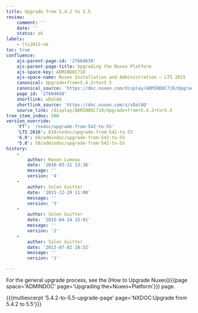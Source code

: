 ```yaml
---
title: Upgrade from 5.4.2 to 5.5
review:
    comment: ''
    date: ''
    status: ok
labels:
    - lts2015-ok
toc: true
confluence:
    ajs-parent-page-id: '27604639'
    ajs-parent-page-title: Upgrading the Nuxeo Platform
    ajs-space-key: ADMINDOC710
    ajs-space-name: Nuxeo Installation and Administration — LTS 2015
    canonical: Upgrade+from+5.4.2+to+5.5
    canonical_source: 'https://doc.nuxeo.com/display/ADMINDOC710/Upgrade+from+5.4.2+to+5.5'
    page_id: '27604668'
    shortlink: vDalAQ
    shortlink_source: 'https://doc.nuxeo.com/x/vDalAQ'
    source_link: /display/ADMINDOC710/Upgrade+from+5.4.2+to+5.5
tree_item_index: 500
version_override:
    'FT': '/nxdoc/upgrade-from-542-to-55'
    'LTS 2016': 810/nxdoc/upgrade-from-542-to-55
    '6.0': 60/admindoc/upgrade-from-542-to-55
    '5.8': 58/admindoc/upgrade-from-542-to-55
history:
    -
        author: Manon Lumeau
        date: '2016-03-31 13:36'
        message: ''
        version: '4'
    -
        author: Solen Guitter
        date: '2015-12-29 11:00'
        message: ''
        version: '3'
    -
        author: Solen Guitter
        date: '2015-04-14 15:01'
        message: ''
        version: '2'
    -
        author: Solen Guitter
        date: '2013-07-02 10:52'
        message: ''
        version: '1'

---
```

For the general upgrade process, see the [How to Upgrade Nuxeo]({{page space='ADMINDOC' page='Upgrading the+Nuxeo+Platform'}}) page.

{{{multiexcerpt '5.4.2-to-5.5-upgrade-page' page='NXDOC:Upgrade from 5.4.2 to 5.5'}}}
